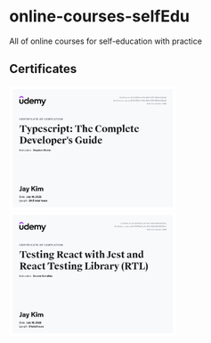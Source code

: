 # online-courses-selfEdu

All of online courses for self-education with practice

## Certificates

<img width ="300px" src="./images//udemy_typescript_certificate.jpeg">
<img width ="300px" src="./images//udemy_testing_certificate.jpeg">
